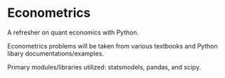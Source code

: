 # Econometrics
A refresher on quant economics with Python.

Econometrics problems will be taken from various textbooks and Python libary documentations/examples. 

Primary modules/libraries utilized: statsmodels, pandas, and scipy. 
